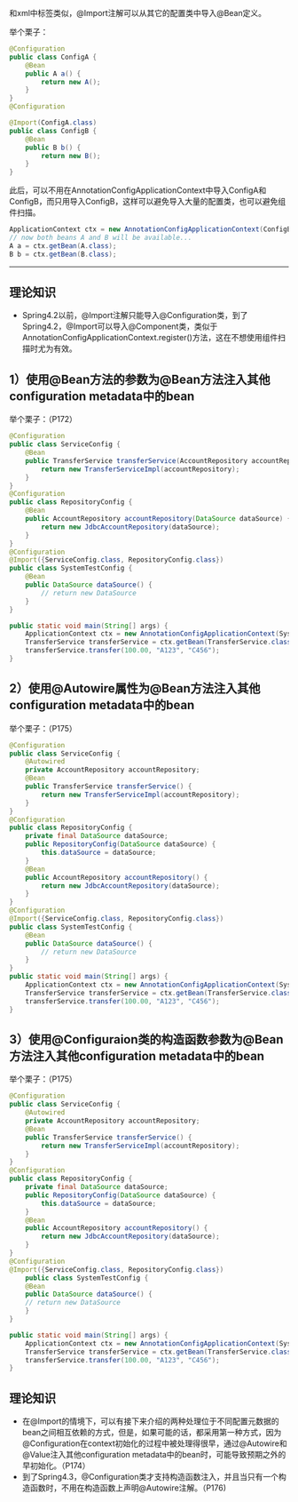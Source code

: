 和xml中<import/>标签类似，@Import注解可以从其它的配置类中导入@Bean定义。

举个栗子：
```java
@Configuration 
public class ConfigA {   
	@Bean   
	public A a() {
		return new A();
	}
}
@Configuration

@Import(ConfigA.class) 
public class ConfigB {
	@Bean   
	public B b() {
		return new B();
	}
}
```

此后，可以不用在AnnotationConfigApplicationContext中导入ConfigA和ConfigB，而只用导入ConfigB，这样可以避免导入大量的配置类，也可以避免组件扫描。
```java
ApplicationContext ctx = new AnnotationConfigApplicationContext(ConfigB.class);
// now both beans A and B will be available...   
A a = ctx.getBean(A.class);   
B b = ctx.getBean(B.class);
```
-- --
## 理论知识

- Spring4.2以前，@Import注解只能导入@Configuration类，到了Spring4.2，@Import可以导入@Component类，类似于AnnotationConfigApplicationContext.register()方法，这在不想使用组件扫描时尤为有效。


## 1）使用@Bean方法的参数为@Bean方法注入其他configuration metadata中的bean

举个栗子：（P172）
```java
@Configuration 
public class ServiceConfig {   
	@Bean
	public TransferService transferService(AccountRepository accountRepository) {   
		return new TransferServiceImpl(accountRepository); 
	}
} 
@Configuration
public class RepositoryConfig {  
	@Bean 
	public AccountRepository accountRepository(DataSource dataSource) { 
		return new JdbcAccountRepository(dataSource); 
	}
} 
@Configuration
@Import({ServiceConfig.class, RepositoryConfig.class})
public class SystemTestConfig { 
	@Bean  
	public DataSource dataSource() { 
		// return new DataSource 
	}
} 

public static void main(String[] args) {  
	ApplicationContext ctx = new AnnotationConfigApplicationContext(SystemTestConfig.class);
	TransferService transferService = ctx.getBean(TransferService.class);  
	transferService.transfer(100.00, "A123", "C456");
}
```
## 2）使用@Autowire属性为@Bean方法注入其他configuration metadata中的bean

举个栗子：（P175）
```java
@Configuration
public class ServiceConfig { 
	@Autowired 
	private AccountRepository accountRepository;
	@Bean  
	public TransferService transferService() { 
		return new TransferServiceImpl(accountRepository);
	}
} 
@Configuration
public class RepositoryConfig { 
	private final DataSource dataSource; 
	public RepositoryConfig(DataSource dataSource) { 
		this.dataSource = dataSource;
	}
	@Bean  
	public AccountRepository accountRepository() { 
		return new JdbcAccountRepository(dataSource); 
	}
}
@Configuration
@Import({ServiceConfig.class, RepositoryConfig.class})
public class SystemTestConfig {  
	@Bean  
	public DataSource dataSource() { 
		// return new DataSource 
	}
}
public static void main(String[] args) {
	ApplicationContext ctx = new AnnotationConfigApplicationContext(SystemTestConfig.class);
	TransferService transferService = ctx.getBean(TransferService.class);
	transferService.transfer(100.00, "A123", "C456");
}
```

## 3）使用@Configuraion类的构造函数参数为@Bean方法注入其他configuration metadata中的bean

举个栗子：（P175）
```java
@Configuration
public class ServiceConfig {
	@Autowired 
	private AccountRepository accountRepository; 
	@Bean 
	public TransferService transferService() {
		return new TransferServiceImpl(accountRepository);
	}
}
@Configuration
public class RepositoryConfig { 
	private final DataSource dataSource;
	public RepositoryConfig(DataSource dataSource) { 
		this.dataSource = dataSource; 
	}
	@Bean 
	public AccountRepository accountRepository() { 
		return new JdbcAccountRepository(dataSource); 
	}
}
@Configuration
@Import({ServiceConfig.class, RepositoryConfig.class}) 
	public class SystemTestConfig {  
	@Bean 
	public DataSource dataSource() {  
	// return new DataSource 
	}
}

public static void main(String[] args) { 
	ApplicationContext ctx = new AnnotationConfigApplicationContext(SystemTestConfig.class); 
	TransferService transferService = ctx.getBean(TransferService.class);   
	transferService.transfer(100.00, "A123", "C456");
}
```

## 理论知识

- 在@Import的情境下，可以有接下来介绍的两种处理位于不同配置元数据的bean之间相互依赖的方式，但是，如果可能的话，都采用第一种方式，因为@Configuration在context初始化的过程中被处理得很早，通过@Autowire和@Value注入其他configuration metadata中的bean时，可能导致预期之外的早初始化。（P174）
- 到了Spring4.3，@Configuration类才支持构造函数注入，并且当只有一个构造函数时，不用在构造函数上声明@Autowire注解。（P176)